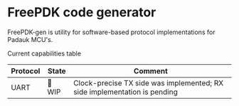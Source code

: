 FreePDK code generator
======================

FreePDK-gen is utility for software-based protocol implementations for Padauk MCU's.

Current capabilities table

|Protocol|State|Comment|
|--------|-----|---- |
|UART    |🔨 WIP | Clock-precise TX side was implemented; RX side implementation is pending |
